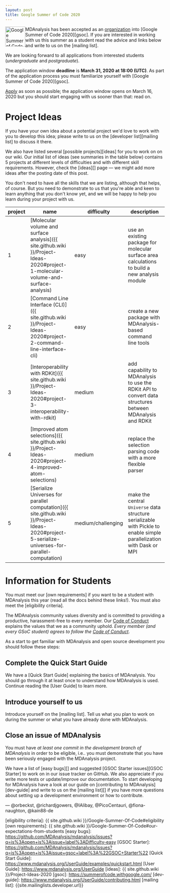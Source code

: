 ```yaml
---
layout: post
title: Google Summer of Code 2020
---
```


<p>
<img
src="https://developers.google.com/open-source/gsoc/images/gsoc2016-sun-373x373.png"
title="Google Summer of Code 2020" alt="Google Summer of Code 2020"
style="float: left; height: 4.5em; " />
</p>

MDAnalysis has been accepted as an [organization][org] into [Google Summer of Code 2020][gsoc]. If you are interested in working with us
this summer as a student read the advice and links below and write to us on the
[mailing list].

We are looking forward to all applications from interested students
(*undergraduate* and *postgraduate*).

The application window **deadline** is **March 31, 2020 at 18:00 (UTC)**. As
part of the application process you must familiarize yourself with [Google
Summer of Code 2020][gsoc]. 

[Apply] as soon as possible; the application window opens on March 16,
2020 but you should start engaging with us sooner than that: read on.

# Project Ideas

If you have your own idea about a potential project we'd love to work
with you to develop this idea; please write to us on the [developer
list][mailing list] to discuss it there.

We also have listed several [possible projects][ideas] for you to work
on on our wiki. Our initial list of ideas (see summaries in the
table below) contains 5 projects at different levels of difficulties
and with different skill requirements. However, check the [ideas][]
page — we might add more ideas after the posting date of this post.

You don't need to have all the skills that we are listing, although
that helps, of course. But you need to demonstrate to us that you're
able and keen to learn anything that you don't know yet, and we will
be happy to help you learn during your project with us.

| project | name | difficulty | description | skills | mentors |
|---------|---------------------------------------------------------------------------|----------|------------------------------------------------------------------------------------------------------------------------------------------------------------------------------------------------------------------------------------------------------------------------------------------------------------------------------------------------------------------------------------------------------------------------------------------------------------------------------------------------------------------------------------------------------------------------|---------------------------|---------------------------|
| 1 | [Molecular volume and surface analysis]({{ site.github.wiki }}/Project-Ideas-2020#project-1-molecular-volume-and-surface-analysis) | easy | use an existing package for molecular surface area calculations to build a new analysis module | Python, MDAnalysis.analysis | @orbeckst @IAlibay @richardjgowers
| 2 | [Command Line Interface (CLI)]({{ site.github.wiki }}/Project-Ideas-2020#project-2-command-line-interface-cli) | easy | create a new package with MDAnalysis-based command line tools | Python, bash, Python packages, CI, MD | @PicoCentauri @orbeckst @fiona-naughton
| 3 | [Interoperability with RDKit]({{ site.github.wiki }}/Project-Ideas-2020#project-3-interoperability-with-rdkit) | medium | add capability to MDAnalysis to use the RDKit API to convert data structures between MDAnalysis and RDKit | MDAnalysis, RDKit, Python, C++ (?) | @richardjgowers @IAlibay
| 4 | [Improved atom selections]({{ site.github.wiki }}/Project-Ideas-2020#project-4-improved-atom-selections) | medium | replace the selection parsing code with a more flexible parser | Python | @orbeckst, @IAlibay, @fiona-naughton
| 5 | [Serialize Universes for parallel computation]({{ site.github.wiki }}/Project-Ideas-2020#project-5-serialize-universes-for-parallel-computation) | medium/challenging | make the central `Universe` data structure serializable with Pickle to enable simple parallelization with Dask or MPI | Python, MDAnalysis I/O, task-based parallelization | @richardjgowers, @orbeckst, @IAlibay, @fiona-naughton 

# Information for Students

You must meet our [own requirements] if you want to be a student with MDAnalysis
this year (read all the docs behind these links!). You must also meet the
[eligibility criteria].

The MDAnalysis community values diversity and is committed to
providing a productive, harassment-free to every member. Our [Code of
Conduct] explains the values that we as a community uphold. *Every
member (and every GSoC student) agrees to follow the [Code of
Conduct]*.


As a start to get familiar with MDAnalysis and open source development you
should follow these steps:

## Complete the Quick Start Guide

We have a [Quick Start Guide] explaining the basics of MDAnalysis. You
should go through it at least once to understand how MDAnalysis is
used. Continue reading the [User Guide] to learn more.

## Introduce yourself to us

Introduce yourself on the [mailing list]. Tell us what you plan to work
on during the summer or what you have already done with MDAnalysis.

## Close an issue of MDAnalysis

You must have *at least one commit in the development branch of
MDAnalysis* in order to be eligible, i.e.. you must demonstrate that
you have been seriously engaged with the MDAnalysis project.

We have a list of [easy bugs][] and suggested [GSOC Starter
issues][GSOC Starter] to work on in our issue tracker on GitHub. We
also appreciate if you write more tests or update/improve our
documentation. To start developing for MDAnalysis have a look at our
guide on [contributing to MDAnalysis][dev-guide] and write to us on
the [mailing list][] if you have more questions about setting up a
development environment or how to contribute.

— @orbeckst, @richardjgowers, @IAlibay, @PicoCentauri,
@fiona-naughton, @kain88-de

[org]: https://summerofcode.withgoogle.com/organizations/4891814374408192/
[Apply]: https://summerofcode.withgoogle.com/student-signup/
[Code of Conduct]: {{site.baseurl}}/pages/conduct/
[eligibility criteria]: {{ site.github.wiki }}/Google-Summer-Of-Code#eligibility
[own requirements]: {{ site.github.wiki }}/Google-Summer-Of-Code#our-expectations-from-students
[easy bugs]: https://github.com/MDAnalysis/mdanalysis/issues?q=is%3Aopen+is%3Aissue+label%3ADifficulty-easy
[GSOC Starter]: https://github.com/MDAnalysis/mdanalysis/issues?q=is%3Aopen+is%3Aissue+gsoc+label%3A%22GSOC+Starter%22
[Quick Start Guide]: https://www.mdanalysis.org/UserGuide/examples/quickstart.html
[User Guide]: https://www.mdanalysis.org/UserGuide
[ideas]: {{ site.github.wiki }}/Project-Ideas-2020
[gsoc]: https://summerofcode.withgoogle.com/
[dev-guide]: https://www.mdanalysis.org/UserGuide/contributing.html
[mailing list]: {{site.mailinglists.developer.url}}
